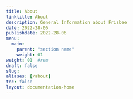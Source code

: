 ```yaml
---
title: About 
linktitle: About
description: General Information about Frisbee
date: 2022-28-06
publishdate: 2022-28-06
menu:
  main:
    parent: "section name"
    weight: 01
weight: 01	#rem
draft: false
slug:
aliases: [/about]
toc: false
layout: documentation-home
---
```

